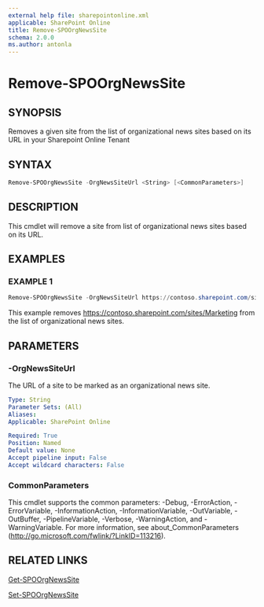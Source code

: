 ```yaml
---
external help file: sharepointonline.xml
applicable: SharePoint Online
title: Remove-SPOOrgNewsSite
schema: 2.0.0
ms.author: antonla
---
```


# Remove-SPOOrgNewsSite

## SYNOPSIS
Removes a given site from the list of organizational news sites based on its URL in your Sharepoint Online Tenant


## SYNTAX

```powershell
Remove-SPOOrgNewsSite -OrgNewsSiteUrl <String> [<CommonParameters>]
```

## DESCRIPTION
This cmdlet will remove a site from list of organizational news sites based on its URL.


## EXAMPLES

### EXAMPLE 1
```powershell
Remove-SPOOrgNewsSite -OrgNewsSiteUrl https://contoso.sharepoint.com/sites/Marketing
```

This example removes https://contoso.sharepoint.com/sites/Marketing from the list of organizational news sites.


## PARAMETERS

### -OrgNewsSiteUrl

The URL of a site to be marked as an organizational news site.

```yaml
Type: String
Parameter Sets: (All)
Aliases:
Applicable: SharePoint Online

Required: True
Position: Named
Default value: None
Accept pipeline input: False
Accept wildcard characters: False
```

### CommonParameters
This cmdlet supports the common parameters: -Debug, -ErrorAction, -ErrorVariable, -InformationAction, -InformationVariable, -OutVariable, -OutBuffer, -PipelineVariable, -Verbose, -WarningAction, and -WarningVariable. For more information, see about_CommonParameters (http://go.microsoft.com/fwlink/?LinkID=113216).

## RELATED LINKS
[Get-SPOOrgNewsSite](Get-SPOOrgNewsSite.md)

[Set-SPOOrgNewsSite](Set-SPOOrgNewsSite.md)
